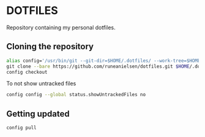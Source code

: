 # DOTFILES

Repository containing my personal dotfiles.

## Cloning the repository

``` sh
alias config='/usr/bin/git --git-dir=$HOME/.dotfiles/ --work-tree=$HOME'\
git clone --bare https://github.com/runeanielsen/dotfiles.git $HOME/.dotfiles\
config checkout
```

To not show untracked files
```sh
config config --global status.showUntrackedFiles no
```

## Getting updated

``` sh
config pull
```
